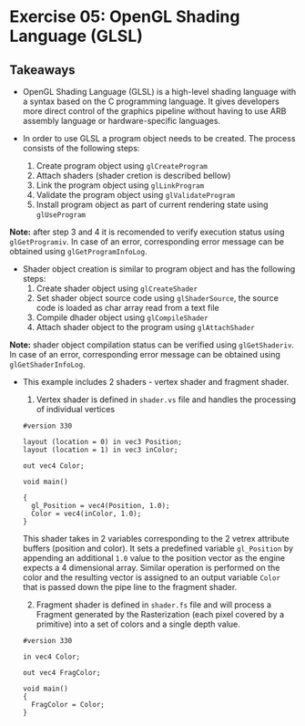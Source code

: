 # Exercise 05: OpenGL Shading Language (GLSL)

## Takeaways

* OpenGL Shading Language (GLSL) is a high-level shading language with a syntax based on the C programming language. It gives developers more direct control of the graphics pipeline without having to use ARB assembly language or hardware-specific languages.

* In order to use GLSL a program object needs to be created. The process consists of the following steps:
  1. Create program object using `glCreateProgram`
  2. Attach shaders (shader cretion is described bellow)
  3. Link the program object using `glLinkProgram`
  4. Validate the program object using `glValidateProgram`
  5. Install program object as part of current rendering state using `glUseProgram`

**Note:** after step 3 and 4 it is recomended to verify execution status using `glGetProgramiv`. In case of an error, corresponding error message can be obtained using `glGetProgramInfoLog`.

* Shader object creation is similar to program object and has the following steps:
  1. Create shader object using `glCreateShader`
  2. Set shader object source code using `glShaderSource`, the source code is loaded as char array read from a text file
  3. Compile dhader object using `glCompileShader`
  4. Attach shader object to the program using `glAttachShader`

**Note:** shader object compilation status can be verified using `glGetShaderiv`. In case of an error, corresponding error message can be obtained using `glGetShaderInfoLog`.

* This example includes 2 shaders - vertex shader and fragment shader.
  1. Vertex shader is defined in `shader.vs` file and handles the processing of individual vertices
  ```
  #version 330

  layout (location = 0) in vec3 Position;
  layout (location = 1) in vec3 inColor;

  out vec4 Color;

  void main()

  {
    gl_Position = vec4(Position, 1.0);
    Color = vec4(inColor, 1.0);
  }
  ```
  This shader takes in 2 variables corresponding to the 2 vetrex attribute buffers (position and color). It sets a predefined variable `gl_Position` by appending an additional `1.0` value to the position vector as the engine expects a 4 dimensional array. Similar operation is performed on the color and the resulting vector is assigned to an output variable `Color` that is passed down the pipe line to the fragment shader.

  2. Fragment shader is defined in `shader.fs` file and will process a Fragment generated by the Rasterization (each pixel covered by a primitive) into a set of colors and a single depth value.
  ```
  #version 330

  in vec4 Color;

  out vec4 FragColor;

  void main()
  {
    FragColor = Color;
  }
  ```